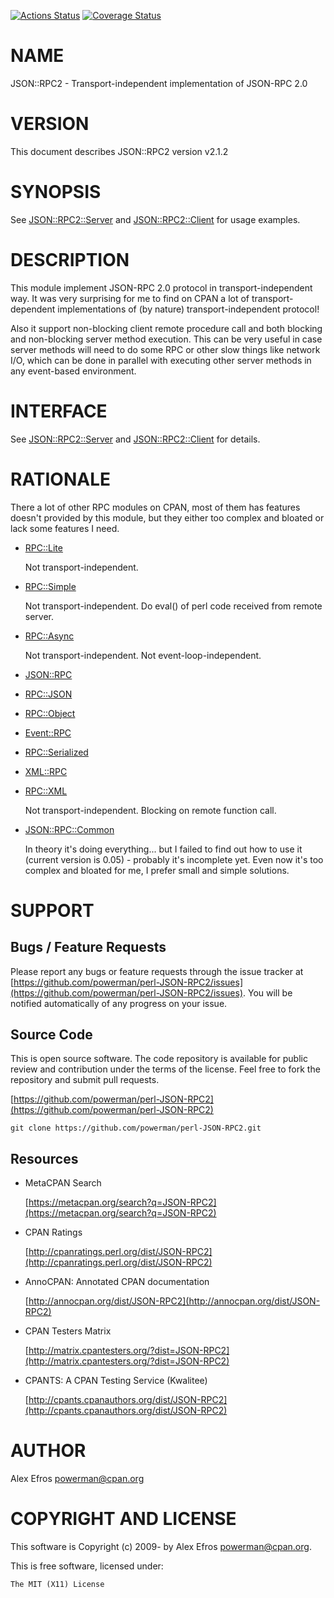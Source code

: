 [![Actions Status](https://github.com/powerman/perl-JSON-RPC2/actions/workflows/Test.yml/badge.svg)](https://github.com/powerman/perl-JSON-RPC2/actions)
[![Coverage Status](https://coveralls.io/repos/powerman/perl-JSON-RPC2/badge.svg?branch=master)](https://coveralls.io/r/powerman/perl-JSON-RPC2?branch=master)

# NAME

JSON::RPC2 - Transport-independent implementation of JSON-RPC 2.0

# VERSION

This document describes JSON::RPC2 version v2.1.2

# SYNOPSIS

See [JSON::RPC2::Server](https://metacpan.org/pod/JSON%3A%3ARPC2%3A%3AServer) and [JSON::RPC2::Client](https://metacpan.org/pod/JSON%3A%3ARPC2%3A%3AClient) for usage examples.

# DESCRIPTION

This module implement JSON-RPC 2.0 protocol in transport-independent way.
It was very surprising for me to find on CPAN a lot of transport-dependent
implementations of (by nature) transport-independent protocol!

Also it support non-blocking client remote procedure call and both
blocking and non-blocking server method execution. This can be very useful
in case server methods will need to do some RPC or other slow things like
network I/O, which can be done in parallel with executing other server
methods in any event-based environment.

# INTERFACE

See [JSON::RPC2::Server](https://metacpan.org/pod/JSON%3A%3ARPC2%3A%3AServer) and [JSON::RPC2::Client](https://metacpan.org/pod/JSON%3A%3ARPC2%3A%3AClient) for details.

# RATIONALE

There a lot of other RPC modules on CPAN, most of them has features doesn't
provided by this module, but they either too complex and bloated or lack
some features I need.

- [RPC::Lite](https://metacpan.org/pod/RPC%3A%3ALite)

    Not transport-independent.

- [RPC::Simple](https://metacpan.org/pod/RPC%3A%3ASimple)

    Not transport-independent.
    Do eval() of perl code received from remote server.

- [RPC::Async](https://metacpan.org/pod/RPC%3A%3AAsync)

    Not transport-independent.
    Not event-loop-independent.

- [JSON::RPC](https://metacpan.org/pod/JSON%3A%3ARPC)
- [RPC::JSON](https://metacpan.org/pod/RPC%3A%3AJSON)
- [RPC::Object](https://metacpan.org/pod/RPC%3A%3AObject)
- [Event::RPC](https://metacpan.org/pod/Event%3A%3ARPC)
- [RPC::Serialized](https://metacpan.org/pod/RPC%3A%3ASerialized)
- [XML::RPC](https://metacpan.org/pod/XML%3A%3ARPC)
- [RPC::XML](https://metacpan.org/pod/RPC%3A%3AXML)

    Not transport-independent.
    Blocking on remote function call.

- [JSON::RPC::Common](https://metacpan.org/pod/JSON%3A%3ARPC%3A%3ACommon)

    In theory it's doing everything... but I failed to find out how to use it
    (current version is 0.05) - probably it's incomplete yet. Even now it's
    too complex and bloated for me, I prefer small and simple solutions.

# SUPPORT

## Bugs / Feature Requests

Please report any bugs or feature requests through the issue tracker
at [https://github.com/powerman/perl-JSON-RPC2/issues](https://github.com/powerman/perl-JSON-RPC2/issues).
You will be notified automatically of any progress on your issue.

## Source Code

This is open source software. The code repository is available for
public review and contribution under the terms of the license.
Feel free to fork the repository and submit pull requests.

[https://github.com/powerman/perl-JSON-RPC2](https://github.com/powerman/perl-JSON-RPC2)

    git clone https://github.com/powerman/perl-JSON-RPC2.git

## Resources

- MetaCPAN Search

    [https://metacpan.org/search?q=JSON-RPC2](https://metacpan.org/search?q=JSON-RPC2)

- CPAN Ratings

    [http://cpanratings.perl.org/dist/JSON-RPC2](http://cpanratings.perl.org/dist/JSON-RPC2)

- AnnoCPAN: Annotated CPAN documentation

    [http://annocpan.org/dist/JSON-RPC2](http://annocpan.org/dist/JSON-RPC2)

- CPAN Testers Matrix

    [http://matrix.cpantesters.org/?dist=JSON-RPC2](http://matrix.cpantesters.org/?dist=JSON-RPC2)

- CPANTS: A CPAN Testing Service (Kwalitee)

    [http://cpants.cpanauthors.org/dist/JSON-RPC2](http://cpants.cpanauthors.org/dist/JSON-RPC2)

# AUTHOR

Alex Efros <powerman@cpan.org>

# COPYRIGHT AND LICENSE

This software is Copyright (c) 2009- by Alex Efros <powerman@cpan.org>.

This is free software, licensed under:

    The MIT (X11) License
